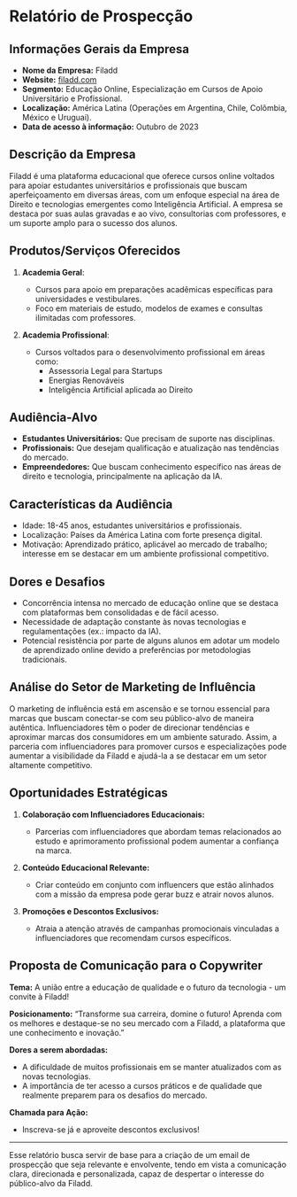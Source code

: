 # Relatório de Prospecção

## Informações Gerais da Empresa
- **Nome da Empresa:** Filadd
- **Website:** [filadd.com](http://www.filadd.com)
- **Segmento:** Educação Online, Especialização em Cursos de Apoio Universitário e Profissional.
- **Localização:** América Latina (Operações em Argentina, Chile, Colômbia, México e Uruguai).
- **Data de acesso à informação:** Outubro de 2023

## Descrição da Empresa
Filadd é uma plataforma educacional que oferece cursos online voltados para apoiar estudantes universitários e profissionais que buscam aperfeiçoamento em diversas áreas, com um enfoque especial na área de Direito e tecnologias emergentes como Inteligência Artificial. A empresa se destaca por suas aulas gravadas e ao vivo, consultorias com professores, e um suporte amplo para o sucesso dos alunos.

## Produtos/Serviços Oferecidos
1. **Academia Geral**:
    - Cursos para apoio em preparações acadêmicas específicas para universidades e vestibulares.
    - Foco em materiais de estudo, modelos de exames e consultas ilimitadas com professores.

2. **Academia Profissional**:
    - Cursos voltados para o desenvolvimento profissional em áreas como:
        - Assessoria Legal para Startups
        - Energias Renováveis
        - Inteligência Artificial aplicada ao Direito 

## Audiência-Alvo
- **Estudantes Universitários:** Que precisam de suporte nas disciplinas.
- **Profissionais:** Que desejam qualificação e atualização nas tendências do mercado.
- **Empreendedores:** Que buscam conhecimento específico nas áreas de direito e tecnologia, principalmente na aplicação da IA.

## Características da Audiência
- Idade: 18-45 anos, estudantes universitários e profissionais.
- Localização: Países da América Latina com forte presença digital.
- Motivação: Aprendizado prático, aplicável ao mercado de trabalho; interesse em se destacar em um ambiente profissional competitivo.

## Dores e Desafios
- Concorrência intensa no mercado de educação online que se destaca com plataformas bem consolidadas e de fácil acesso.
- Necessidade de adaptação constante às novas tecnologias e regulamentações (ex.: impacto da IA).
- Potencial resistência por parte de alguns alunos em adotar um modelo de aprendizado online devido a preferências por metodologias tradicionais.

## Análise do Setor de Marketing de Influência
O marketing de influência está em ascensão e se tornou essencial para marcas que buscam conectar-se com seu público-alvo de maneira autêntica. Influenciadores têm o poder de direcionar tendências e aproximar marcas dos consumidores em um ambiente saturado. Assim, a parceria com influenciadores para promover cursos e especializações pode aumentar a visibilidade da Filadd e ajudá-la a se destacar em um setor altamente competitivo.

## Oportunidades Estratégicas
1. **Colaboração com Influenciadores Educacionais:**
   - Parcerias com influenciadores que abordam temas relacionados ao estudo e aprimoramento profissional podem aumentar a confiança na marca.

2. **Conteúdo Educacional Relevante:**
   - Criar conteúdo em conjunto com influencers que estão alinhados com a missão da empresa pode gerar buzz e atrair novos alunos.

3. **Promoções e Descontos Exclusivos:**
   - Atraia a atenção através de campanhas promocionais vinculadas a influenciadores que recomendam cursos específicos.

## Proposta de Comunicação para o Copywriter
**Tema:** A união entre a educação de qualidade e o futuro da tecnologia - um convite à Filadd!

**Posicionamento:** “Transforme sua carreira, domine o futuro! Aprenda com os melhores e destaque-se no seu mercado com a Filadd, a plataforma que une conhecimento e inovação.”

**Dores a serem abordadas:**
- A dificuldade de muitos profissionais em se manter atualizados com as novas tecnologias.
- A importância de ter acesso a cursos práticos e de qualidade que realmente preparem para os desafios do mercado.

**Chamada para Ação:**
- Inscreva-se já e aproveite descontos exclusivos!

----

Esse relatório busca servir de base para a criação de um email de prospecção que seja relevante e envolvente, tendo em vista a comunicação clara, direcionada e personalizada, capaz de despertar o interesse do público-alvo da Filadd.
